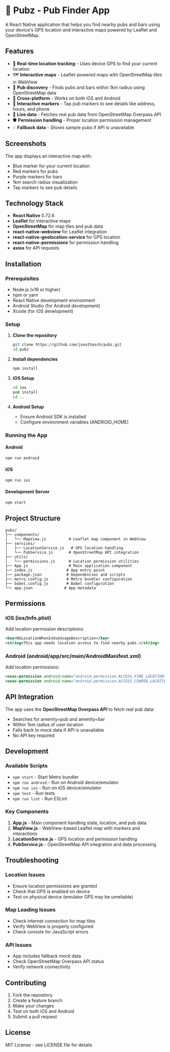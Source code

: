 # 🍺 Pubz - Pub Finder App

A React Native application that helps you find nearby pubs and bars using your device's GPS location and interactive maps powered by Leaflet and OpenStreetMap.

## Features

- 📍 **Real-time location tracking** - Uses device GPS to find your current location
- 🗺️ **Interactive maps** - Leaflet-powered maps with OpenStreetMap tiles in WebView
- 🍺 **Pub discovery** - Finds pubs and bars within 1km radius using OpenStreetMap data
- 📱 **Cross-platform** - Works on both iOS and Android
- 🎯 **Interactive markers** - Tap pub markers to see details like address, hours, and phone
- 🔄 **Live data** - Fetches real pub data from OpenStreetMap Overpass API
- 🛡️ **Permission handling** - Proper location permission management
- 💡 **Fallback data** - Shows sample pubs if API is unavailable

## Screenshots

The app displays an interactive map with:
- Blue marker for your current location
- Red markers for pubs
- Purple markers for bars
- 1km search radius visualization
- Tap markers to see pub details

## Technology Stack

- **React Native** 0.72.6
- **Leaflet** for interactive maps
- **OpenStreetMap** for map tiles and pub data
- **react-native-webview** for Leaflet integration
- **react-native-geolocation-service** for GPS location
- **react-native-permissions** for permission handling
- **axios** for API requests

## Installation

### Prerequisites

- Node.js (v16 or higher)
- npm or yarn
- React Native development environment
- Android Studio (for Android development)
- Xcode (for iOS development)

### Setup

1. **Clone the repository**
   ```bash
   git clone https://github.com/joosthasch/pubz.git
   cd pubz
   ```

2. **Install dependencies**
   ```bash
   npm install
   ```

3. **iOS Setup**
   ```bash
   cd ios
   pod install
   cd ..
   ```

4. **Android Setup**
   - Ensure Android SDK is installed
   - Configure environment variables (ANDROID_HOME)

### Running the App

#### Android
```bash
npm run android
```

#### iOS
```bash
npm run ios
```

#### Development Server
```bash
npm start
```

## Project Structure

```
pubz/
├── components/
│   └── MapView.js          # Leaflet map component in WebView
├── services/
│   ├── LocationService.js   # GPS location handling
│   └── PubService.js       # OpenStreetMap API integration
├── utils/
│   └── permissions.js      # Location permission utilities
├── App.js                  # Main application component
├── index.js               # App entry point
├── package.json           # Dependencies and scripts
├── metro.config.js        # Metro bundler configuration
├── babel.config.js        # Babel configuration
└── app.json              # App metadata
```

## Permissions

### iOS (ios/Info.plist)
Add location permission descriptions:
```xml
<key>NSLocationWhenInUseUsageDescription</key>
<string>This app needs location access to find nearby pubs.</string>
```

### Android (android/app/src/main/AndroidManifest.xml)
Add location permissions:
```xml
<uses-permission android:name="android.permission.ACCESS_FINE_LOCATION" />
<uses-permission android:name="android.permission.ACCESS_COARSE_LOCATION" />
```

## API Integration

The app uses the **OpenStreetMap Overpass API** to fetch real pub data:
- Searches for amenity=pub and amenity=bar
- Within 1km radius of user location
- Falls back to mock data if API is unavailable
- No API key required

## Development

### Available Scripts

- `npm start` - Start Metro bundler
- `npm run android` - Run on Android device/emulator
- `npm run ios` - Run on iOS device/simulator
- `npm test` - Run tests
- `npm run lint` - Run ESLint

### Key Components

1. **App.js** - Main component handling state, location, and pub data
2. **MapView.js** - WebView-based Leaflet map with markers and interactions
3. **LocationService.js** - GPS location and permission handling
4. **PubService.js** - OpenStreetMap API integration and data processing

## Troubleshooting

### Location Issues
- Ensure location permissions are granted
- Check that GPS is enabled on device
- Test on physical device (emulator GPS may be unreliable)

### Map Loading Issues
- Check internet connection for map tiles
- Verify WebView is properly configured
- Check console for JavaScript errors

### API Issues
- App includes fallback mock data
- Check OpenStreetMap Overpass API status
- Verify network connectivity

## Contributing

1. Fork the repository
2. Create a feature branch
3. Make your changes
4. Test on both iOS and Android
5. Submit a pull request

## License

MIT License - see LICENSE file for details